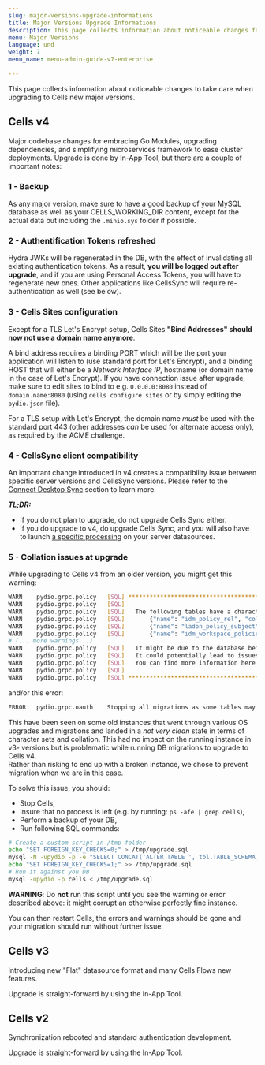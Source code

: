 ```yaml
---
slug: major-versions-upgrade-informations
title: Major Versions Upgrade Informations
description: This page collects information about noticeable changes for major upgrades.
menu: Major Versions
language: und
weight: 7
menu_name: menu-admin-guide-v7-enterprise

---
```

This page collects information about noticeable changes to take care when upgrading to Cells new major versions.

## Cells v4

Major codebase changes for embracing Go Modules, upgrading dependencies, and simplifying microservices framework to ease cluster deployments.  Upgrade is done by In-App Tool, but there are a couple of important notes:

### 1 - Backup
As any major version, make sure to have a good backup of your MySQL database as well as your CELLS_WORKING_DIR content, except for the actual data but including the `.minio.sys` folder if possible. 

### 2 - Authentification Tokens refreshed
Hydra JWKs will be regenerated in the DB, with the effect of invalidating all existing authentication tokens. As a result, **you will be logged out after upgrade**, and if you are using Personal Access Tokens, you will have to regenerate new ones. Other applications like CellsSync will require re-authentication as well (see below).  
 
### 3 - Cells Sites configuration

Except for a TLS Let's Encrypt setup, Cells Sites **"Bind Addresses" should now not use a domain name anymore**. 

A bind address requires a binding PORT which will be the port your application will listen to (use standard port for Let's Encrypt), and a binding HOST that will either be a _Network Interface IP_, hostname (or domain name in the case of Let's Encrypt). If you have connection issue after upgrade, make sure to edit sites to bind to e.g. `0.0.0.0:8080` instead of `domain.name:8080` (using `cells configure sites` or by simply editing the `pydio.json` file). 

For a TLS setup with Let's Encrypt, the domain name *must* be used with the standard port 443 (other addresses *can* be used for alternate access only), as required by the ACME challenge.

### 4 - CellsSync client compatibility

An important change introduced in v4 creates a compatibility issue between specific server versions and CellsSync versions. Please refer to the [Connect Desktop Sync](./connect-desktop-sync) section to learn more. 

_**TL;DR:**_ 

 - If you do not plan to upgrade, do not upgrade Cells Sync either. 
 - If you do upgrade to v4, do upgrade Cells Sync, and you will also have to launch [a specific processing](../../developer-guide/cells-admin-datasource-rehash) on your server datasources.

### 5 - Collation issues at upgrade

While upgrading to Cells v4 from an older version, you might get this warning:

```sh
WARN	pydio.grpc.policy	[SQL] *****************************************************************************
WARN	pydio.grpc.policy	[SQL] 
WARN	pydio.grpc.policy	[SQL]   The following tables have a character set that does not match the default character set for the database...
WARN	pydio.grpc.policy	[SQL]   	{"name": "idm_policy_rel", "collation": "latin1_swedish_ci"}
WARN	pydio.grpc.policy	[SQL]   	{"name": "ladon_policy_subject", "collation": "latin1_swedish_ci"}
WARN	pydio.grpc.policy	[SQL]   	{"name": "idm_workspace_policies", "collation": "latin1_swedish_ci"}
# (... more warnings...)  
WARN	pydio.grpc.policy	[SQL]   It might be due to the database being migrated from another system or the default database having been updated.
WARN	pydio.grpc.policy	[SQL]   It could potentially lead to issues during upgrades so we you should pre-emptively fix the tables collations.
WARN	pydio.grpc.policy	[SQL]   You can find more information here : https://pydio.com/kb/...
WARN	pydio.grpc.policy	[SQL] 
WARN	pydio.grpc.policy	[SQL] *******************************************************************************
```

and/or this error:

```sh
ERROR	pydio.grpc.oauth	Stopping all migrations as some tables may have collations differing from the database defaults. This may break migrations and foreign keys.
```

This have been seen on some old instances that went through various OS upgrades and migrations and landed in a _not very clean_ state in terms of character sets and collation. This had no impact on the running instance in v3- versions but is problematic while running DB migrations to upgrade to Cells v4.  
Rather than risking to end up with a broken instance, we chose to prevent migration when we are in this case.

To solve this issue, you should:

  - Stop Cells,
  - Insure that no process is left (e.g. by running: `ps -afe | grep cells`),
  - Perform a backup of your DB,
  - Run following SQL commands:

```sh
# Create a custom script in /tmp folder
echo "SET FOREIGN_KEY_CHECKS=0;" > /tmp/upgrade.sql
mysql -N -upydio -p -e "SELECT CONCAT('ALTER TABLE ', tbl.TABLE_SCHEMA, '.', tbl.TABLE_NAME, ' CONVERT TO CHARACTER SET utf8mb4;') FROM INFORMATION_SCHEMA.TABLES tbl WHERE TABLE_SCHEMA='cells' AND TABLE_TYPE='BASE TABLE' AND TABLE_COLLATION NOT LIKE 'ascii%' AND TABLE_NAME NOT LIKE 'hydra_%';" >> /tmp/upgrade.sql
echo "SET FOREIGN_KEY_CHECKS=1;" >> /tmp/upgrade.sql
# Run it against you DB
mysql -upydio -p cells < /tmp/upgrade.sql
```

**WARNING**: Do **not** run this script until you see the warning or error described above: it might corrupt an otherwise perfectly fine instance. 

You can then restart Cells, the errors and warnings should be gone and your migration should run without further issue. 

## Cells v3

Introducing new "Flat" datasource format and many Cells Flows new features.

Upgrade is straight-forward by using the In-App Tool.

## Cells v2

Synchronization rebooted and standard authentication development.

Upgrade is straight-forward by using the In-App Tool.
